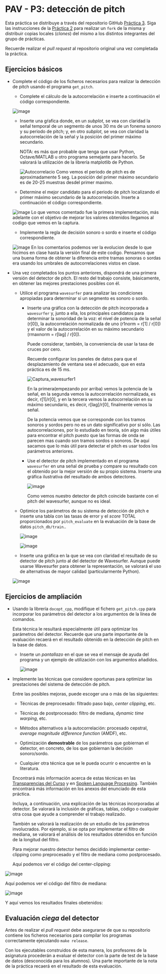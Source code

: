 PAV - P3: detección de pitch
============================

Esta práctica se distribuye a través del repositorio GitHub [Práctica 3](https://github.com/albino-pav/P3).
Siga las instrucciones de la [Práctica 2](https://github.com/albino-pav/P2) para realizar un `fork` de la
misma y distribuir copias locales (*clones*) del mismo a los distintos integrantes del grupo de prácticas.

Recuerde realizar el *pull request* al repositorio original una vez completada la práctica.

Ejercicios básicos
------------------

- Complete el código de los ficheros necesarios para realizar la detección de pitch usando el programa
  `get_pitch`.

   * Complete el cálculo de la autocorrelación e inserte a continuación el código correspondiente.
	
	![image](https://user-images.githubusercontent.com/91891272/144233228-c7b6cb81-8640-432f-a91d-0964b50bd62d.png)

   * Inserte una gŕafica donde, en un *subplot*, se vea con claridad la señal temporal de un segmento de
     unos 30 ms de un fonema sonoro y su periodo de pitch; y, en otro *subplot*, se vea con claridad la
	 autocorrelación de la señal y la posición del primer máximo secundario.

	 NOTA: es más que probable que tenga que usar Python, Octave/MATLAB u otro programa semejante para
	 hacerlo. Se valorará la utilización de la librería matplotlib de Python.
	 
	 ![Autocorrelacio](https://user-images.githubusercontent.com/91891272/144233379-2aeb37a5-9549-4506-b5ab-696fc92c920b.png)
	 Como vemos el periodo de pitch es de aproximadamente 5 seg. 
	 La posición del primer máximo secundario es de 20-25 muestras desdel primer maximo. 

   * Determine el mejor candidato para el periodo de pitch localizando el primer máximo secundario de la
     autocorrelación. Inserte a continuación el código correspondiente.
	
	![image](https://user-images.githubusercontent.com/91891272/144234262-47235192-9757-4de9-a435-6eb2f71904dc.png)
	Lo que vemos comentado fue la primera implementación, más adelante con el objetivo de mejorar los valores obtenidos
	llegamos al codigo que vemos en la captura. 
	
   * Implemente la regla de decisión sonoro o sordo e inserte el código correspondiente.
   
   	![image](https://user-images.githubusercontent.com/91891272/144234436-c6828c6c-3c6f-4744-9cf6-e5ecde1636d2.png)
	En los comentarios podemos ver la evolucion desde lo que hicimos en clase hasta la versión final de este codigo. 
	Pensamos que una buena forma de obtener la diferencia entre tramas sonoras o sordas era usando los umbrales de 
	autocorrelaciones vistos en clase.

- Una vez completados los puntos anteriores, dispondrá de una primera versión del detector de pitch. El 
  resto del trabajo consiste, básicamente, en obtener las mejores prestaciones posibles con él.

  * Utilice el programa `wavesurfer` para analizar las condiciones apropiadas para determinar si un
    segmento es sonoro o sordo. 
	
	  - Inserte una gráfica con la detección de pitch incorporada a `wavesurfer` y, junto a ella, los 
	    principales candidatos para determinar la sonoridad de la voz: el nivel de potencia de la señal
		(r[0]), la autocorrelación normalizada de uno (r1norm = r[1] / r[0]) y el valor de la
		autocorrelación en su máximo secundario (rmaxnorm = r[lag] / r[0]).

		Puede considerar, también, la conveniencia de usar la tasa de cruces por cero.

	    Recuerde configurar los paneles de datos para que el desplazamiento de ventana sea el adecuado, que
		en esta práctica es de 15 ms.
		
		![Captura_wavesurfer1](https://user-images.githubusercontent.com/91891272/144306993-2ab8e81a-ba18-4e8b-889a-f7b525ddcd4a.PNG)

		En la primera(empezando por arriba) vemos la potencia de la señal, en la segunda vemos la autocorrelación
		normalizada, es decir, r[1]/r[0], y en la tercera vemos la autocorrelación en su máximo secundario, es decir, 
		r[lag]/r[0], finalmente vemos la señal. 
		
		De la potencia vemos que se corresponde con los tramos sonoros y sordos pero no es un dato significativo por si sólo. 
		Las autocorrelaciones, por lo estudiado en teoria, són algo más útiles para encontrar el pitch puesto que las formas
		de onda se parecen mas cuando son tramos sordos o sonoros. 
		De aquí sacamos que lo más útil para detectar el pitch es usar todos los parámetros anteriores. 
		
      - Use el detector de pitch implementado en el programa `wavesurfer` en una señal de prueba y compare
	    su resultado con el obtenido por la mejor versión de su propio sistema.  Inserte una gráfica
		ilustrativa del resultado de ambos detectores.
  
  		
		![image](https://user-images.githubusercontent.com/91891272/144302950-d66cb7ee-a78c-4cad-b9af-0a817059a4ef.png)


  		
		Como vemos nuestro detector de pitch coincide bastante con el pitch del wavesurfer, aunque no es ideal. 
		
  * Optimice los parámetros de su sistema de detección de pitch e inserte una tabla con las tasas de error
    y el *score* TOTAL proporcionados por `pitch_evaluate` en la evaluación de la base de datos 
	`pitch_db/train`..

	![image](https://user-images.githubusercontent.com/91891272/144249118-671c66b3-c6b9-45e7-b08f-966601ff39ab.png)
	
	![image](https://user-images.githubusercontent.com/91891272/144249581-6bf1dbea-d0d2-4e61-b389-086e2ae02811.png)

   * Inserte una gráfica en la que se vea con claridad el resultado de su detector de pitch junto al del
     detector de Wavesurfer. Aunque puede usarse Wavesurfer para obtener la representación, se valorará
	 el uso de alternativas de mayor calidad (particularmente Python).
   
   ![image](https://user-images.githubusercontent.com/91891272/144305416-68b53512-780f-492b-ba38-753f2033c304.png)
   

Ejercicios de ampliación
------------------------

- Usando la librería `docopt_cpp`, modifique el fichero `get_pitch.cpp` para incorporar los parámetros del
  detector a los argumentos de la línea de comandos.
  
  Esta técnica le resultará especialmente útil para optimizar los parámetros del detector. Recuerde que
  una parte importante de la evaluación recaerá en el resultado obtenido en la detección de pitch en la
  base de datos.

  * Inserte un *pantallazo* en el que se vea el mensaje de ayuda del programa y un ejemplo de utilización
    con los argumentos añadidos.
	 
	 ![image](https://user-images.githubusercontent.com/91891272/144250040-2e39f569-bbcc-4d6e-8ae2-411eb74728df.png)

- Implemente las técnicas que considere oportunas para optimizar las prestaciones del sistema de detección
  de pitch.

  Entre las posibles mejoras, puede escoger una o más de las siguientes:

  * Técnicas de preprocesado: filtrado paso bajo, *center clipping*, etc.

  * Técnicas de postprocesado: filtro de mediana, *dynamic time warping*, etc.

  * Métodos alternativos a la autocorrelación: procesado cepstral, *average magnitude difference function*
    (AMDF), etc.
  * Optimización **demostrable** de los parámetros que gobiernan el detector, en concreto, de los que
    gobiernan la decisión sonoro/sordo.
  * Cualquier otra técnica que se le pueda ocurrir o encuentre en la literatura.

  Encontrará más información acerca de estas técnicas en las [Transparencias del Curso](https://atenea.upc.edu/pluginfile.php/2908770/mod_resource/content/3/2b_PS%20Techniques.pdf)
  y en [Spoken Language Processing](https://discovery.upc.edu/iii/encore/record/C__Rb1233593?lang=cat).
  También encontrará más información en los anexos del enunciado de esta práctica.

  Incluya, a continuación, una explicación de las técnicas incorporadas al detector. Se valorará la
  inclusión de gráficas, tablas, código o cualquier otra cosa que ayude a comprender el trabajo realizado.

  También se valorará la realización de un estudio de los parámetros involucrados. Por ejemplo, si se opta
  por implementar el filtro de mediana, se valorará el análisis de los resultados obtenidos en función de
  la longitud del filtro.
  
  Para mejorar nuestro detector hemos decidido implementar center-clipping como preprocesado y el filtro de mediana como postprocesado. 
  
  Aquí podemos ver el código del center-clipping: 
  
 ![image](https://user-images.githubusercontent.com/91891272/144264161-61f52754-b397-49d0-8e52-803b9b455087.png)

  
  Aquí podemos ver el código del filtro de mediana: 
  
![image](https://user-images.githubusercontent.com/91891272/144250906-e56ee85a-eb12-4557-9adb-64504f6d9277.png)

  Y aquí vemos los resultados finales obetenidos: 
  
Evaluación *ciega* del detector
-------------------------------

Antes de realizar el *pull request* debe asegurarse de que su repositorio contiene los ficheros necesarios
para compilar los programas correctamente ejecutando `make release`.

Con los ejecutables construidos de esta manera, los profesores de la asignatura procederán a evaluar el
detector con la parte de test de la base de datos (desconocida para los alumnos). Una parte importante de
la nota de la práctica recaerá en el resultado de esta evaluación.

